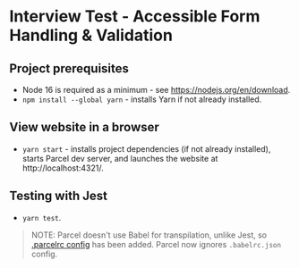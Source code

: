 # Interview Test - Accessible Form Handling & Validation

## Project prerequisites
- Node 16 is required as a minimum - see https://nodejs.org/en/download.
- `npm install --global yarn` - installs Yarn if not already installed.

## View website in a browser
- `yarn start` - installs project dependencies (if not already installed), starts Parcel dev server, and launches the website at http://localhost:4321/.


## Testing with Jest
- `yarn test`.

> NOTE: Parcel doesn't use Babel for transpilation, unlike Jest, so [.parcelrc config](https://parceljs.org/languages/javascript/#usage-with-other-tools) has been added. Parcel now ignores `.babelrc.json` config.
